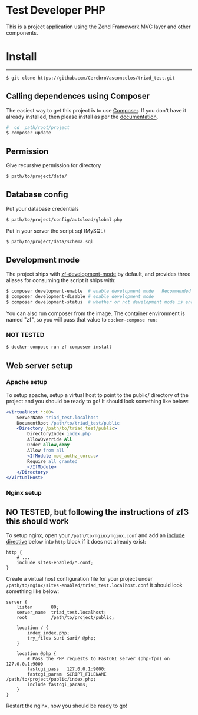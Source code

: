 # Test Developer PHP
This is a project application using the Zend Framework MVC layer and other components.


# Install
-------

```bash
$ git clone https://github.com/CerebroVasconcelos/triad_test.git
```

## Calling dependences using Composer

The easiest way to get this project is to use
[Composer](https://getcomposer.org/).  If you don't have it already installed,
then please install as per the [documentation](https://getcomposer.org/doc/00-intro.md).


```bash
#  cd  path/root/project
$ composer update
```

## Permission 
Give recursive permission for directory 

```bash
$ path/to/project/data/
```

## Database config 
Put your database credentials

```bash
$ path/to/project/config/autoload/global.php
```
Put in your server the script sql (MySQL)

```bash
$ path/to/project/data/schema.sql
```

## Development mode

The project ships with [zf-development-mode](https://github.com/zfcampus/zf-development-mode)
by default, and provides three aliases for consuming the script it ships with:

```bash
$ composer development-enable  # enable development mode   Recommended
$ composer development-disable # enable development mode
$ composer development-status  # whether or not development mode is enabled
```

You can also run composer from the image. The container environment is named
"zf", so you will pass that value to `docker-compose run`:
### NOT TESTED

```bash
$ docker-compose run zf composer install
```

## Web server setup

### Apache setup

To setup apache, setup a virtual host to point to the public/ directory of the
project and you should be ready to go! It should look something like below:

```apache
<VirtualHost *:80>
    ServerName triad_test.localhost
    DocumentRoot /path/to/triad_test/public
    <Directory /path/to/triad_test/public>
        DirectoryIndex index.php
        AllowOverride All
        Order allow,deny
        Allow from all
        <IfModule mod_authz_core.c>
        Require all granted
        </IfModule>
    </Directory>
</VirtualHost>
```

### Nginx setup
##  NO TESTED, but following the instructions of zf3 this should work

To setup nginx, open your `/path/to/nginx/nginx.conf` and add an
[include directive](http://nginx.org/en/docs/ngx_core_module.html#include) below
into `http` block if it does not already exist:

```nginx
http {
    # ...
    include sites-enabled/*.conf;
}
```

Create a virtual host configuration file for your project under `/path/to/nginx/sites-enabled/triad_test.localhost.conf`
it should look something like below:

```nginx
server {
    listen       80;
    server_name  triad_test.localhost;
    root         /path/to/project/public;

    location / {
        index index.php;
        try_files $uri $uri/ @php;
    }

    location @php {
        # Pass the PHP requests to FastCGI server (php-fpm) on 127.0.0.1:9000
        fastcgi_pass   127.0.0.1:9000;
        fastcgi_param  SCRIPT_FILENAME /path/to/project/public/index.php;
        include fastcgi_params;
    }
}
```

Restart the nginx, now you should be ready to go!

